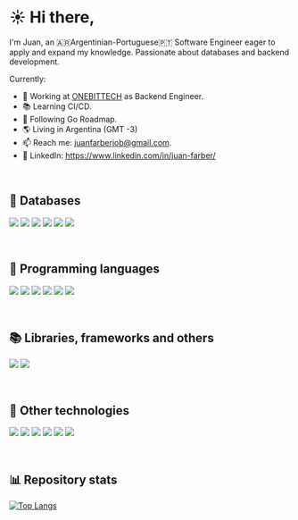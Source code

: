 # ☀️️ Hi there,

I'm Juan, an 🇦🇷Argentinian-Portuguese🇵🇹 Software Engineer eager to apply and expand my knowledge. Passionate about databases and backend development.

Currently:
- 👔 Working at <a href="https://onebittech.com/">ONEBITTECH</a> as Backend Engineer.
- 📚 Learning CI/CD.
- 📍 Following Go Roadmap.
- 🌎 Living in Argentina (GMT -3)
- 📫 Reach me: juanfarberjob@gmail.com.
- 🔗 LinkedIn: https://www.linkedin.com/in/juan-farber/

<br>

## 💾 Databases
![](https://img.shields.io/badge/MySQL-informational?style=flat&logo=mysql&color=grey)
![](https://img.shields.io/badge/MongoDB-informational?style=flat&logo=mongodb&color=grey)
![](https://img.shields.io/badge/ClickHouse-informational?style=flat&logo=microstrategy&logoColor=yellow&color=grey)
![](https://img.shields.io/badge/Firebase-informational?style=flat&logo=firebase&color=grey)
![](https://img.shields.io/badge/Redis-informational?style=flat&logo=redis&color=grey)
![](https://img.shields.io/badge/Cassandra-informational?style=flat&logo=apachecassandra&color=grey)

<br>

## 👾 Programming languages
![](https://img.shields.io/badge/Go-informational?style=flat&logo=go&color=grey)
![](https://img.shields.io/badge/PHP-informational?style=flat&logo=php&color=grey)
![](https://img.shields.io/badge/JavaScript-informational?style=flat&logo=javascript&color=grey)
![](https://img.shields.io/badge/Java-informational?style=flat&logo=java&color=grey)
![](https://img.shields.io/badge/C-informational?style=flat&logo=c&color=grey)
![](https://img.shields.io/badge/Assembly-informational?style=flat&logo=assemblyscript&color=grey)
<!--![](https://img.shields.io/badge/Python-informational?style=flat&logo=python&color=grey) -->


<br>

## 📚 Libraries, frameworks and others
![](https://img.shields.io/badge/Yii2-informational?style=flat&logo=php&color=grey)
![](https://img.shields.io/badge/NodeJS-informational?style=flat&logo=nodedotjs&color=grey)
<!--![](https://img.shields.io/badge/HTML-informational?style=flat&logo=html5&color=grey)
![](https://img.shields.io/badge/CSS-informational?style=flat&logo=css3&color=grey)-->

<br>

## 🔧 Other technologies
![](https://img.shields.io/badge/Linux-informational?style=flat&logo=linux&color=grey)
![](https://img.shields.io/badge/Heroku-informational?style=flat&logo=heroku&color=grey)
![](https://img.shields.io/badge/KSQL-informational?style=flat&logo=apachekafka&color=grey)
![](https://img.shields.io/badge/Swagger-informational?style=flat&logo=swagger&color=grey)
![](https://img.shields.io/badge/Docker-informational?style=flat&logo=docker&color=grey)
![](https://img.shields.io/badge/gRPC-informational?style=flat&logo=goodreads&color=grey)

<br>

## :bar_chart: Repository stats
[![Top Langs](https://github-readme-stats.vercel.app/api/top-langs/?username=farber98&layout=compact&langs_count=10)](https://github.com/anuraghazra/github-readme-stats)

